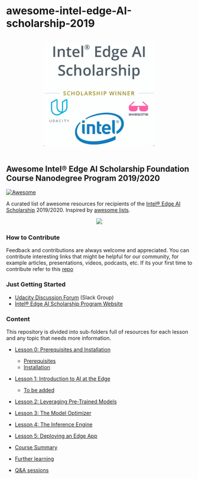 # awesome-intel-edge-AI-scholarship-2019
<p align="center">
  <br>
  <img width="300" src="./logo.png" alt="logo of repository">
  <br>
  <br>
</p>

## Awesome Intel® Edge AI Scholarship Foundation Course Nanodegree Program 2019/2020
[![Awesome](https://awesome.re/badge.svg)](https://awesome.re)
 
A curated list of awesome resources for recipients of the [Intel® Edge AI Scholarship](https://classroom.udacity.com/nanodegrees/nd132) 2019/2020.
Inspired by [awesome lists](https://github.com/sindresorhus/awesome).


<p align="center">
  <img src="https://user-images.githubusercontent.com/16764177/71134609-93529600-2207-11ea-8efb-6b4f3e280bfa.png">
</p>


### How to Contribute

Feedback and contributions are always welcome and appreciated.
You can contribute interesting links that might be helpful for our community, for example articles, presentations, videos, podcasts, etc.
If its your first time to contribute refer to this [repo](https://github.com/firstcontributions/first-contributions)

### Just Getting Started

- [Udacity Discussion Forum](https://slackin.udacity.com/inteledgeaichallenge) (Slack Group)
- [Intel® Edge AI Scholarship Program Website](https://sites.google.com/udacity.com/intel-edge-ai-scholarship)

### Content

This repository is divided into sub-folders full of resources for each lesson and any topic that needs more information.

* [Lesson 0: Prerequisites and Installation](00.Prerequisites-and-Installation/README.md)
  * [Prerequisites](00.Prerequisites-and-Installation/Prerequisites.md)
  * [Installation](00.Prerequisites-and-Installation/Installation.md)
* [Lesson 1: Introduction to AI at the Edge](01.Introduction-to-AI-at-the-Edge/README.md)
  * [To be added]()
* [Lesson 2: Leveraging Pre-Trained Models](02.Leveraging-Pre-Trained-Models/README.md)
  
* [Lesson 3: The Model Optimizer](03.The-Model-Optimizer/README.md)
* [Lesson 4: The Inference Engine](04.The-Inference-Engine/README.md)
* [Lesson 5: Deploying an Edge App](05.Deploying-an-Edge-App/README.md)
* [Course Summary](courseSummary/README.md)
* [Further learning](furtherLearning/README.md)
* [Q&A sessions](Q&A-sessions/README.md)







